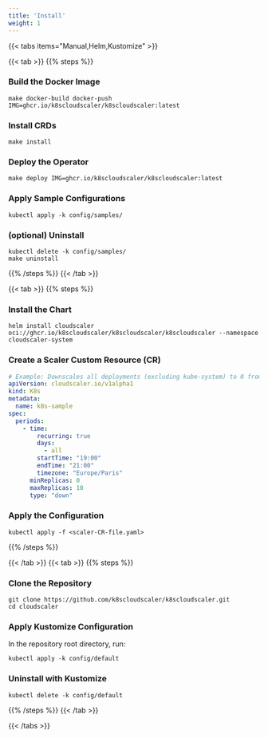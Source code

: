 ```yaml
---
title: 'Install'
weight: 1
---
```


{{< tabs items="Manual,Helm,Kustomize" >}}

  {{< tab >}}
{{% steps %}}
### Build the Docker Image

  ```shell
  make docker-build docker-push IMG=ghcr.io/k8scloudscaler/k8scloudscaler:latest
  ```

### Install CRDs

  ```shell
  make install
  ```

### Deploy the Operator

  ```shell
  make deploy IMG=ghcr.io/k8scloudscaler/k8scloudscaler:latest
  ```

### Apply Sample Configurations

  ```shell
  kubectl apply -k config/samples/
  ```

### (optional) Uninstall
  ```shell
  kubectl delete -k config/samples/
  make uninstall
  ```
{{% /steps %}}
  {{< /tab >}}

  {{< tab >}}
{{% steps %}}

### Install the Chart

  ```shell
  helm install cloudscaler oci://ghcr.io/k8scloudscaler/k8scloudscaler/k8scloudscaler --namespace cloudscaler-system
  ```

### Create a Scaler Custom Resource (CR)

  ```yaml
  # Example: Downscales all deployments (excluding kube-system) to 0 from 19:00 to 21:00 (Paris time) daily.
  apiVersion: cloudscaler.io/v1alpha1
  kind: K8s
  metadata:
    name: k8s-sample
  spec:
    periods:
      - time:
          recurring: true
          days:
            - all
          startTime: "19:00"
          endTime: "21:00"
          timezone: "Europe/Paris"
        minReplicas: 0
        maxReplicas: 10
        type: "down"
  ```

### Apply the Configuration

  ```shell
  kubectl apply -f <scaler-CR-file.yaml>
  ```

{{% /steps %}}

  {{< /tab >}}
  {{< tab >}}
{{% steps %}}
### Clone the Repository

  ```shell
  git clone https://github.com/k8scloudscaler/k8scloudscaler.git
  cd cloudscaler
  ```

### Apply Kustomize Configuration

  In the repository root directory, run:
  ```shell
  kubectl apply -k config/default
  ```

### Uninstall with Kustomize

  ```shell
  kubectl delete -k config/default
  ```
{{% /steps %}}
  {{< /tab >}}

{{< /tabs >}}
